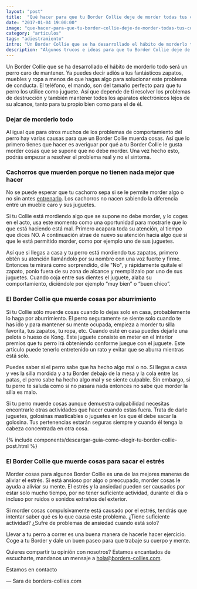 ```yaml
---
layout: "post"
title:  "Qué hacer para que tu Border Collie deje de morder todas tus cosas"
date: "2017-01-04 19:00:00"
image: "que-hacer-para-que-tu-border-collie-deje-de-morder-todas-tus-cosas.png"
category: "articulos"
tags: "adiestramiento"
intro: "Un Border Collie que se ha desarrollado el hábito de morderlo todo será un perro caro de mantener. Ya puedes decir adiós a tus fantásticos zapatos, muebles y ropa a menos de que hagas algo para solucionar este problema de conducta."
description: "Algunos trucos e ideas para que tu Border Collie deje de morder tus cosas"
---
```


Un Border Collie que se ha desarrollado el hábito de morderlo todo será un perro caro de mantener. Ya puedes decir adiós a tus fantásticos zapatos, muebles y ropa a menos de que hagas algo para solucionar este problema de conducta.
El teléfono, el mando, son del tamaño perfecto para que tu perro los utilice como juguete. Así que depende de ti resolver los problemas de destrucción y también mantener todos los aparatos electrónicos lejos de su alcance, tanto para tu propio bien como para el de él.

<h3>Dejar de morderlo todo</h3>

Al igual que para otros muchos de los problemas de comportamiento del perro hay varias causas para que un Border Collie muerda cosas. Así que lo primero tienes que hacer es averiguar por qué a tu Border Collie le gusta morder cosas que se supone que no debe morder. Una vez hecho esto, podrás empezar a resolver el problema real y no el síntoma.

<h3>Cachorros que muerden porque no tienen nada mejor que hacer</h3>

No se puede esperar que tu cachorro sepa si se le permite morder algo o no sin antes <a href="{{ site.url }}/como-entrenar-un-cachorro-de-border-collie">entrenarlo</a>. Los cachorros no nacen sabiendo la diferencia entre un mueble caro y sus juguetes.

Si tu Collie está mordiendo algo que se supone no debe morder, y lo coges en el acto, usa este momento como una oportunidad para mostrarle que lo que está haciendo está mal. Primero acapara toda su atención, al tiempo que dices NO. A continuación atrae de nuevo su atención hacia algo que sí que le está permitido morder, como por ejemplo uno de sus juguetes.

Así que si llegas a casa y tu perro está mordiendo tus zapatos, primero obtén su atención llamándolo por su nombre con una voz fuerte y firme. Entonces te mirará como sorprendido, dile "No", y rápidamente quítale el zapato, ponlo fuera de su zona de alcance y reemplázalo por uno de sus juguetes. Cuando coja entre sus dientes el juguete, alaba su comportamiento, diciéndole por ejemplo “muy bien” o “buen chico”.

<h3>El Border Collie que muerde cosas por aburrimiento</h3>

Si tu Collie sólo muerde cosas cuando lo dejas solo en casa, probablemente lo haga por aburrimiento. El perro seguramente se siente solo cuando te has ido y para mantener su mente ocupada, empieza a morder tu silla favorita, tus zapatos, tu ropa, etc.
Cuando esté en casa puedes dejarle una pelota o hueso de Kong. Este juguete consiste en meter en el interior premios que tu perro irá obteniendo conforme juegue con el juguete. Este artículo puede tenerlo entretenido un rato y evitar que se aburra mientras está solo.

Puedes saber si el perro sabe que ha hecho algo mal o no. Si llegas a casa y ves la silla mordida y a tu Border debajo de la mesa y la cola entre las patas, el perro sabe ha hecho algo mal y se siente culpable. Sin embargo, si tu perro te saluda como si no pasara nada entonces no sabe que morder la silla es malo.

Si tu perro muerde cosas aunque demuestra culpabilidad necesitas encontrarle otras actividades que hacer cuando estas fuera. Trata de darle juguetes, golosinas masticables o juguetes en los que él debe sacar la golosina. Tus pertenencias estarán seguras siempre y cuando él tenga la cabeza concentrada en otra cosa.  

{% include components/descargar-guia-como-elegir-tu-border-collie-post.html %}

### El Border Collie que muerde cosas para sacar el estrés

Morder cosas para algunos Border Collie es una de las mejores maneras de aliviar el estrés. Si está ansioso por algo o preocupado, morder cosas le ayuda a aliviar su mente. El estrés y la ansiedad pueden ser causados por estar solo mucho tiempo, por no tener suficiente actividad, durante el día o incluso por ruidos o sonidos extraños del exterior.

Si morder cosas compulsivamente está causado por el estrés, tendrás que intentar saber qué es lo que causa este problema.  ¿Tiene suficiente actividad? ¿Sufre de problemas de ansiedad cuando está solo?

Llevar a tu perro a correr es una buena manera de hacerle hacer ejercicio. Coge a tu Border y dale un buen paseo para que trabaje su cuerpo y mente.

Quieres compartir tu opinión con nosotros? Estamos encantados de escucharte, mandanos un mensaje a hola@borders-collies.com.

Estamos en contacto

— Sara de borders-collies.com
